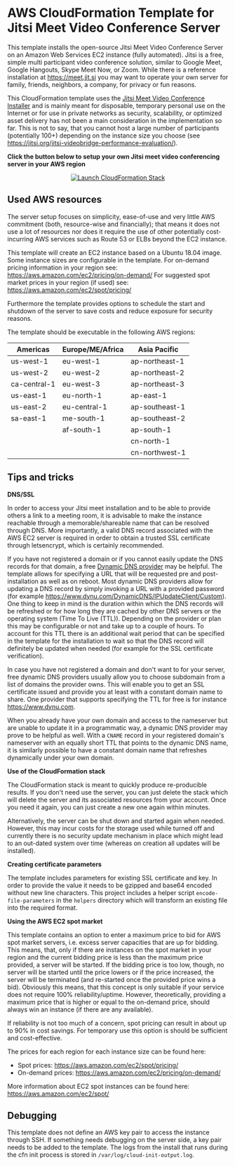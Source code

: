 # AWS CloudFormation Template for Jitsi Meet Video Conference Server

This template installs the open-source Jitsi Meet Video Conference Server on 
an Amazon Web Services EC2 instance (fully automated).
Jitsi is a free, simple multi participant video conference 
solution, similar to Google Meet, Google Hangouts, Skype Meet Now, or Zoom.
While there is a reference installation at https://meet.jit.si you may want to
operate your own server for family, friends, neighbors, a company, for
privacy or fun reasons.

This CloudFormation template uses the [Jitsi Meet Video Conference Installer](https://github.com/jtrefke/jitsi-meet-video-conference-installer)
and is mainly meant for disposable, temporary personal use on the Internet or 
for use in private networks as security, scalability, or optimized asset 
delivery has not been a main consideration in the implementation so far.
This is not to say, that you cannot host a large number of participants 
(potentially 100+) depending on the instance size you choose 
(see https://jitsi.org/jitsi-videobridge-performance-evaluation/).

**Click the button below to setup your own Jitsi meet video conferencing server in your AWS region**
<center>

[![Launch CloudFormation Stack](https://s3.amazonaws.com/cloudformation-examples/cloudformation-launch-stack.png
)](https://console.aws.amazon.com/cloudformation/home#/stacks/new?stackName=jitsi-meet-video-conference&templateURL=https://cf-templates-1pndz72m6jnrt-eu-west-2.s3.eu-west-2.amazonaws.com/jitsi-server.cfn.yaml)

</center>

## Used AWS resources

The server setup focuses on simplicity, ease-of-use and very little AWS 
commitment (both, resource-wise and financially); that means it does not use 
a lot of resources nor does it require the use of other potentially cost-incurring 
AWS services such as Route 53 or ELBs beyond the EC2 instance.

This template will create an EC2 instance based on a Ubuntu 18.04 image. 
Some instance sizes are configurable in the template. 
For on-demand pricing information in your region see: https://aws.amazon.com/ec2/pricing/on-demand/
For suggested spot market prices in your region (if used) see: https://aws.amazon.com/ec2/spot/pricing/

Furthermore the template provides options to schedule the start and shutdown of 
the server to save costs and reduce exposure for security reasons.

The template should be executable in the following AWS regions:

| Americas     | Europe/ME/Africa | Asia Pacific   |
|--------------|------------------|-----------------
| us-west-1    | eu-west-1        | ap-northeast-1 |
| us-west-2    | eu-west-2        | ap-northeast-2 |
| ca-central-1 | eu-west-3        | ap-northeast-3 |
| us-east-1    | eu-north-1       | ap-east-1      |
| us-east-2    | eu-central-1     | ap-southeast-1 |
| sa-east-1    | me-south-1       | ap-southeast-2 |
|              | af-south-1       | ap-south-1     |
|              |                  | cn-north-1     |
|              |                  | cn-northwest-1 |

## Tips and tricks

**DNS/SSL**

In order to access your Jitsi meet installation and to be able to provide others
a link to a meeting room, it is advisable to make the instance reachable through
a memorable/shareable name that can be resolved through DNS.
More importantly, a valid DNS record associated with the AWS EC2 server is 
required in order to obtain a trusted SSL certificate through letsencrypt,
which is certainly recommended.

If you have not registered a domain or if you cannot easily update the DNS records
for that domain, a free 
[Dynamic DNS provider](https://en.wikipedia.org/wiki/Dynamic_DNS) may be helpful.
The template allows for specifying a URL that will be requested pre and post-
installation as well as on reboot.
Most dynamic DNS providers allow for updating a DNS record by simply invoking a
URL with a provided password (for example 
https://www.dynu.com/DynamicDNS/IPUpdateClient/Custom).
One thing to keep in mind is the duration within which the DNS records will
be refreshed or for how long they are cached by other DNS servers or the 
operating system (Time To Live (TTL)). 
Depending on the provider or plan this may be configurable or not and take up
to a couple of hours.
To account for this TTL there is an additional wait period that can be specified
in the template for the installation to wait so that the DNS record will 
definitely be updated when needed (for example for the SSL certificate 
verification).

In case you have not registered a domain and don't want to for your server, 
free dynamic DNS providers usually allow you to choose subdomain from a list of 
domains the provider owns. This will enable you to get an SSL certificate issued
and provide you at least with a constant domain name to share.
One provider that supports specifying the TTL for free is for instance 
https://www.dynu.com.

When you already have your own domain and access to the nameserver but are 
unable to update it in a programmatic way, a dynamic DNS provider 
may prove to be helpful as well.
With a `CNAME` record in your registered domain's nameserver with an equally 
short TTL that points to the dynamic DNS name, it is similarly possible to have a constant domain name that refreshes dynamically under your own domain.

**Use of the CloudFormation stack**

The CloudFormation stack is meant to quickly produce re-producible results.
If you don't need use the server, you can just delete the stack which will
delete the server and its associated resources from your account. 
Once you need it again, you can just create a new one again within minutes.

Alternatively, the server can be shut down and started again when needed.
However, this may incur costs for the storage used while turned off and 
currently there is no security update mechanism in place which might lead to an
out-dated system over time (whereas on creation all updates will be installed).

**Creating certificate parameters**

The template includes parameters for existing SSL certificate and key.
In order to provide the value it needs to be gzipped and base64 encoded without
new line characters.
This project includes a helper script `encode-file-parameters` in the `helpers` 
directory which will transform an existing file into the required format.

**Using the AWS EC2 spot market**

This template contains an option to enter a maximum price to bid for AWS spot 
market servers, i.e. excess server capacities that are up for bidding.
This means, that, only if there are instances on the spot market in your region
and the current bidding price is less than the maximum price provided, a 
server will be started. If the bidding price is too low, though, no server will 
be started until the price lowers or if the price increased, the server will 
be terminated (and re-started once the provided price wins a bid).
Obviously this means, that this concept is only suitable if your service does 
not require 100% reliability/uptime. 
However, theoretically, providing a maximum price that is higher or equal to 
the on-demand price, should always win an instance (if there are any available).

If reliability is not too much of a concern, spot pricing can result in about 
up to 90% in cost savings. For temporary use this option is should be sufficient
and cost-effective.

The prices for each region for each instance size can be found here:
- Spot prices: https://aws.amazon.com/ec2/spot/pricing/
- On-demand prices: https://aws.amazon.com/ec2/pricing/on-demand/

More information about EC2 spot instances can be found here: 
https://aws.amazon.com/ec2/spot/

## Debugging

This template does not define an AWS key pair to access the instance through 
SSH. 
If something needs debugging on the server side, a key pair needs to be added
to the template.
The logs from the install that runs during the cfn init process is stored in
`/var/log/cloud-init-output.log`.
